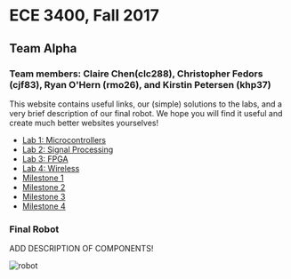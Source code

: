 # ECE 3400, Fall 2017
## Team Alpha
### Team members: Claire Chen(clc288), Christopher Fedors (cjf83), Ryan O'Hern (rmo26), and Kirstin Petersen (khp37)

This website contains useful links, our (simple) solutions to the labs, and a very brief description of our final robot. We hope you will find it useful and create much better websites yourselves!

* [Lab 1: Microcontrollers](./docs/lab1.md)
* [Lab 2: Signal Processing](./docs/lab2.md)
* [Lab 3: FPGA](./docs/lab3.md)
* [Lab 4: Wireless](./docs/lab4.md) 
* [Milestone 1](./docs/milestone1.md) 
* [Milestone 2](./docs/milestone2.md)
* [Milestone 3](./docs/milestone3.md)
* [Milestone 4](./docs/milestone4.md)

### Final Robot

ADD DESCRIPTION OF COMPONENTS!

![robot](./docs/images/robot.png)
